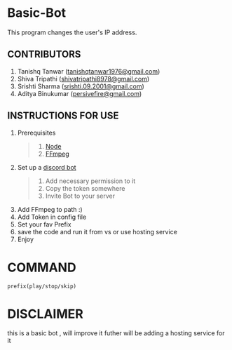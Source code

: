 # **Basic-Bot**
This program changes the user's IP address.
## **CONTRIBUTORS**
1. Tanishq Tanwar (tanishqtanwar1976@gmail.com)
2. Shiva Tripathi (shivatripathi8978@gmail.com)
3. Srishti Sharma (srishti.09.2001@gmail.com)
4. Aditya Binukumar (persivefire@gmail.com)
## **INSTRUCTIONS FOR USE**
1. Prerequisites
   > 1. [Node](https://nodejs.org/en/)
   > 2. [FFmpeg](https://www.ffmpeg.org/)
2. Set up a [discord bot](https://discord.com/developers)
   > 1.  Add necessary permission to it
   > 2.  Copy the token somewhere
   > 3.  Invite Bot to your server
3. Add FFmpeg to path :)
4. Add Token in config file
5. Set your fav Prefix
6. save the code and run it from vs or use hosting service
7. Enjoy
# **COMMAND**
`prefix(play/stop/skip)`
# **DISCLAIMER**
this is a basic bot , will improve it futher 
will be adding a hosting service for it
